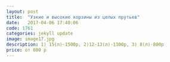 ```yaml
---
layout: post
title:  "Узкие и высокие корзины из целых прутьев"
date:   2017-04-06 17:40:06
code: 1761
categories: jekyll update
image: image17.jpg
description: 1) 15(л)-1500р, 2)12-13(л)-1300р, 3) 8(л)-800р
price: от 800 р
---
```



